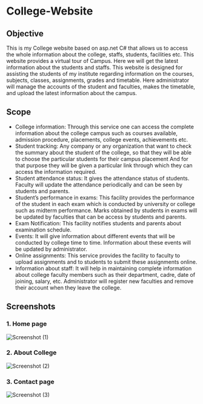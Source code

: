 # College-Website
## Objective
This is my College website based on asp.net C# that allows us to access the whole information about the college, staffs, students, facilities etc. This website provides a virtual tour of Campus. Here we will get the latest information about the students and staffs. This website is designed for assisting the students of my institute regarding information on the courses, subjects, classes, assignments, grades and timetable. Here administrator will manage the accounts of the student and faculties, makes the timetable, and upload the latest information about the campus.  
## Scope
+ College information: Through this service one can access the complete information about the college campus such as courses available, admission procedure, placements, college events, achievements etc.
+ Student tracking: Any company or any organization that want to check the summary about the student of  the college, so that they will be able to choose the particular students for their campus placement  And for that purpose they will be given a particular link through which they can access the information required.
+ Student attendance status: It gives the attendance status of students. Faculty will update the attendance periodically and can be seen by students and parents.
+ Student’s performance in exams: This facility provides the performance of the student in each exam which is conducted by university or college such as midterm performance. Marks obtained by students in exams will be updated by faculties that can be access by students and parents.
+ Exam Notification: This facility notifies students and parents about examination schedule.
+ Events: It will give information about different events that will be conducted by college time to time. Information about these events will be updated by administrator.
+ Online assignments: This service provides the facility to faculty to upload assignments and to students to submit these assignments online.
+ Information about staff: It will help in maintaining complete information about college faculty members such as their department, cadre, date of joining, salary, etc. Administrator will register new faculties and remove their account when they leave the college.
## Screenshots
### 1. Home page
![Screenshot (1)](https://user-images.githubusercontent.com/74953417/101241257-70700900-371a-11eb-9c6e-5a4021420310.png)

### 2. About College
![Screenshot (2)](https://user-images.githubusercontent.com/74953417/101241231-3dc61080-371a-11eb-92b1-a063f28439eb.png)

### 3. Contact page
![Screenshot (3)](https://user-images.githubusercontent.com/74953417/101241236-44ed1e80-371a-11eb-982d-c2e3073d5839.png)


